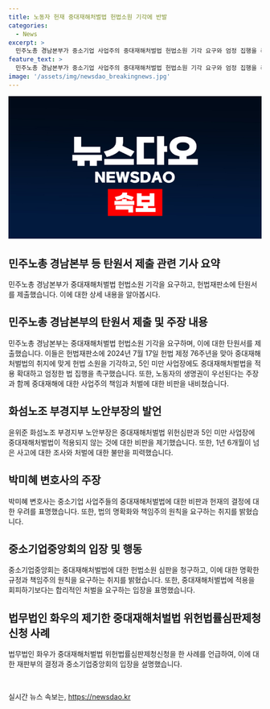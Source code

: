 ```yaml
---
title: 노동자 헌재 중대재해처벌법 헌법소원 기각에 반발
categories:
  - News
excerpt: >
  민주노총 경남본부가 중소기업 사업주의 중대재해처벌법 헌법소원 기각 요구와 엄정 집행을 촉구하는 기자회견을 열었다. 이에 민주노총은 전국 2만6000여 명의 서명을 포함한 기각 촉구 탄원서를 헌법재판소에 제출할 예정이다. 헌재에 회부된 중대재해처벌법 헌법소원심판에 대해 경영계는 기각을 요구하고, 이를 둘러싼 논란이 계속되고 있다. 중대재해에 대한 법의 불명확성과 처벌의 합리화를 요구하는 중소기업중앙회와의 갈등도 계속되고 있으며, 사회적 관심이 집중되고 있다.
feature_text: >
  민주노총 경남본부가 중소기업 사업주의 중대재해처벌법 헌법소원 기각 요구와 엄정 집행을 촉구하는 기자회견을 열었다. 이에 민주노총은 전국 2만6000여 명의 서명을 포함한 기각 촉구 탄원서를 헌법재판소에 제출할 예정이다. 헌재에 회부된 중대재해처벌법 헌법소원심판에 대해 경영계는 기각을 요구하고, 이를 둘러싼 논란이 계속되고 있다. 중대재해에 대한 법의 불명확성과 처벌의 합리화를 요구하는 중소기업중앙회와의 갈등도 계속되고 있으며, 사회적 관심이 집중되고 있다.
image: '/assets/img/newsdao_breakingnews.jpg'
---
```


<p><img src="/assets/img/newsdao_breakingnews.jpg" alt="firstkoreanews 속보" /></p>

<h2 data-ke-size="size26">민주노총 경남본부 등 탄원서 제출 관련 기사 요약</h2>

<p data-ke-size="size16">민주노총 경남본부가 중대재해처벌법 헌법소원 기각을 요구하고, 헌법재판소에 탄원서를 제출했습니다. 이에 대한 상세 내용을 알아봅시다.</p>

<h2 data-ke-size="size26">민주노총 경남본부의 탄원서 제출 및 주장 내용</h2>

<p data-ke-size="size16">민주노총 경남본부는 중대재해처벌법 헌법소원 기각을 요구하며, 이에 대한 탄원서를 제출했습니다. 이들은 헌법재판소에 2024년 7월 17일 헌법 제정 76주년을 맞아 중대재해처벌법의 취지에 맞게 헌법 소원을 기각하고, 5인 미만 사업장에도 중대재해처벌법을 적용 확대하고 엄정한 법 집행을 촉구했습니다. 또한, 노동자의 생명권이 우선된다는 주장과 함께 중대재해에 대한 사업주의 책임과 처벌에 대한 비판을 내비쳤습니다.</p>

<h2 data-ke-size="size26">화섬노조 부경지부 노안부장의 발언</h2>

<p data-ke-size="size16">윤위준 화섬노조 부경지부 노안부장은 중대재해처벌법 위헌심판과 5인 미만 사업장에 중대재해처벌법이 적용되지 않는 것에 대한 비판을 제기했습니다. 또한, 1년 6개월이 넘은 사고에 대한 조사와 처벌에 대한 불만을 피력했습니다.</p>

<h2 data-ke-size="size26">박미혜 변호사의 주장</h2>

<p data-ke-size="size16">박미혜 변호사는 중소기업 사업주들의 중대재해처벌법에 대한 비판과 헌재의 결정에 대한 우려를 표명했습니다. 또한, 법의 명확화와 책임주의 원칙을 요구하는 취지를 밝혔습니다.</p>

<h2 data-ke-size="size26">중소기업중앙회의 입장 및 행동</h2>

<p data-ke-size="size16">중소기업중앙회는 중대재해처벌법에 대한 헌법소원 심판을 청구하고, 이에 대한 명확한 규정과 책임주의 원칙을 요구하는 취지를 밝혔습니다. 또한, 중대재해처벌법에 적용을 회피하기보다는 합리적인 처벌을 요구하는 입장을 표명했습니다.</p>

<h2 data-ke-size="size26">법무법인 화우의 제기한 중대재해처벌법 위헌법률심판제청신청 사례</h2>

<p data-ke-size="size16">법무법인 화우가 중대재해처벌법 위헌법률심판제청신청을 한 사례를 언급하여, 이에 대한 재판부의 결정과 중소기업중앙회의 입장을 설명했습니다.</p>

<p data-ke-size="size16">&nbsp;</p>
실시간 뉴스 속보는, <a href="https://newsdao.kr" rel="dofollow">https://newsdao.kr</a>


